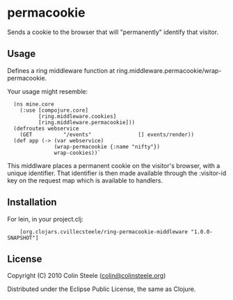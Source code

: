 # permacookie

Sends a cookie to the browser that will "permanently" identify that
visitor.

## Usage

Defines a ring middleware function at
ring.middleware.permacookie/wrap-permacookie.

Your usage might resemble:

      (ns mine.core
        (:use [compojure.core]
              [ring.middleware.cookies]
              [ring.middleware.permacookie]))
      (defroutes webservice
        (GET          "/events"               [] events/render))
      (def app (-> (var webservice)
                   (wrap-permacookie {:name "nifty"})
                   wrap-cookies))`

This middlware places a permanent cookie on the visitor's browser,
with a unique identifier.  That identifier is then made available
through the :visitor-id key on the request map which is available to
handlers.

## Installation

For lein, in your project.clj:

        [org.clojars.cvillecsteele/ring-permacookie-middleware "1.0.0-SNAPSHOT"]

## License

Copyright (C) 2010 Colin Steele (colin@colinsteele.org)

Distributed under the Eclipse Public License, the same as Clojure.
